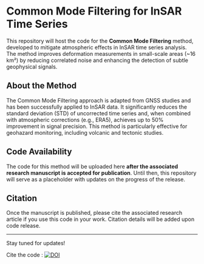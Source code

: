 # Common Mode Filtering for InSAR Time Series

This repository will host the code for the **Common Mode Filtering** method, developed to mitigate atmospheric effects in InSAR time series analysis. The method improves deformation measurements in small-scale areas (~16 km²) by reducing correlated noise and enhancing the detection of subtle geophysical signals.

## About the Method
The Common Mode Filtering approach is adapted from GNSS studies and has been successfully applied to InSAR data. It significantly reduces the standard deviation (STD) of uncorrected time series and, when combined with atmospheric corrections (e.g., ERA5), achieves up to 50% improvement in signal precision. This method is particularly effective for geohazard monitoring, including volcanic and tectonic studies.

## Code Availability
The code for this method will be uploaded here **after the associated research manuscript is accepted for publication**. Until then, this repository will serve as a placeholder with updates on the progress of the release.

## Citation
Once the manuscript is published, please cite the associated research article if you use this code in your work. Citation details will be added upon code release.

---

Stay tuned for updates!


Cite the code :  [![DOI](https://zenodo.org/badge/914178071.svg)](https://doi.org/10.5281/zenodo.14629137)
